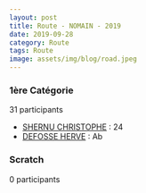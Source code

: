```yaml
---
layout: post
title: Route - NOMAIN - 2019
date: 2019-09-28
category: Route
tags: Route
image: assets/img/blog/road.jpeg
---
```


### 1ère Catégorie
31 participants
- [SHERNU CHRISTOPHE](https://teamspecializedlille.github.io/coureurs/shernuchristophe) : 24
- [DEFOSSE HERVE](https://teamspecializedlille.github.io/coureurs/defosseherve) : Ab

### Scratch
0 participants

